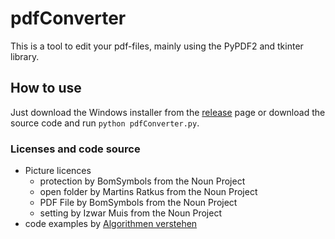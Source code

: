 ﻿# pdfConverter
This is a tool to edit your pdf-files, mainly using the PyPDF2 and tkinter library.

## How to use
Just download the Windows installer from the [release](https://github.com/MrShuzo/pdfConverter/releases) page or download the source code and run ```python pdfConverter.py```.

### Licenses and code source
* Picture licences
  * protection by BomSymbols from the Noun Project
  * open folder by Martins Ratkus from the Noun Project
  * PDF File by BomSymbols from the Noun Project
  * setting by Izwar Muis from the Noun Project
* code examples by [Algorithmen verstehen](https://www.youtube.com/channel/UCswWBF6ZkGnLG3sLRR65xRw)
